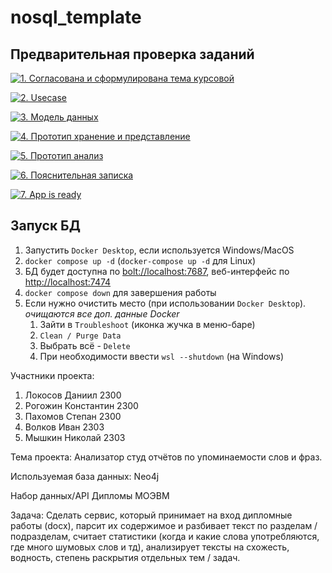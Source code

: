 # nosql_template


## Предварительная проверка заданий

<a href=" ./../../../actions/workflows/1_helloworld.yml" >![1. Согласована и сформулирована тема курсовой]( ./../../actions/workflows/1_helloworld.yml/badge.svg)</a>

<a href=" ./../../../actions/workflows/2_usecase.yml" >![2. Usecase]( ./../../actions/workflows/2_usecase.yml/badge.svg)</a>

<a href=" ./../../../actions/workflows/3_data_model.yml" >![3. Модель данных]( ./../../actions/workflows/3_data_model.yml/badge.svg)</a>

<a href=" ./../../../actions/workflows/4_prototype_store_and_view.yml" >![4. Прототип хранение и представление]( ./../../actions/workflows/4_prototype_store_and_view.yml/badge.svg)</a>

<a href=" ./../../../actions/workflows/5_prototype_analysis.yml" >![5. Прототип анализ]( ./../../actions/workflows/5_prototype_analysis.yml/badge.svg)</a> 

<a href=" ./../../../actions/workflows/6_report.yml" >![6. Пояснительная записка]( ./../../actions/workflows/6_report.yml/badge.svg)</a>

<a href=" ./../../../actions/workflows/7_app_is_ready.yml" >![7. App is ready]( ./../../actions/workflows/7_app_is_ready.yml/badge.svg)</a>

## Запуск БД

1. Запустить `Docker Desktop`, если используется Windows/MacOS
2. `docker compose up -d` (`docker-compose up -d` для Linux)
3. БД будет доступна по [bolt://localhost:7687](bolt://localhost:7687), веб-интерфейс по [http://localhost:7474](http://localhost:7474)
4. `docker compose down` для завершения работы
5. Если нужно очистить место (при использовании `Docker Desktop`). *очищаются все доп. данные Docker*
   1. Зайти в `Troubleshoot` (иконка жучка в меню-баре)
   2. `Clean / Purge Data`
   3. Выбрать всё - `Delete`
   4. При необходимости ввести `wsl --shutdown` (на Windows)


Участники проекта:
1. Локосов Даниил 2300
2. Рогожин Константин 2300
3. Пахомов Степан 2300
4. Волков Иван 2303
5. Мышкин Николай 2303

Тема проекта:
Анализатор студ отчётов по упоминаемости слов и фраз.

Используемая база данных:
Neo4j

Набор данных/API
Дипломы МОЭВМ

Задача:
Сделать сервис, который принимает на вход дипломные работы (docx), парсит их содержимое и разбивает текст по разделам / подразделам, считает статистики (когда и какие слова употребляются, где много шумовых слов и тд), анализирует тексты на схожесть, водность, степень раскрытия отдельных тем / задач.
